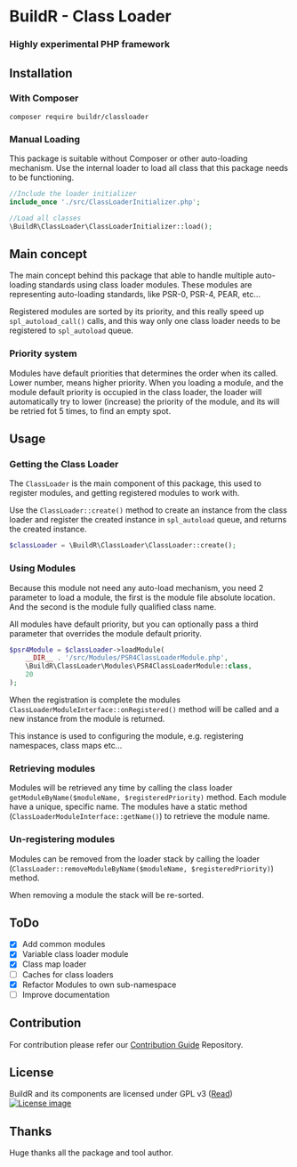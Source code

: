 # BuildR - Class Loader
### Highly experimental PHP framework

## Installation

### With Composer

```
composer require buildr/classloader
```

### Manual Loading

This package is suitable without Composer or other auto-loading mechanism. Use the internal loader to load all class that this
package needs to be functioning.

```php
//Include the loader initializer
include_once './src/ClassLoaderInitializer.php';

//Load all classes
\BuildR\ClassLoader\ClassLoaderInitializer::load();
```

## Main concept

The main concept behind this package that able to handle multiple auto-loading standards using class loader modules. These modules are representing auto-loading standards, like PSR-0, PSR-4, PEAR, etc... 

Registered modules are sorted by its priority, and this really speed up `spl_autoload_call()` calls, and this way only one class loader needs to be registered to `spl_autoload` queue.

### Priority system

Modules have default priorities that determines the order when its called. Lower number, means higher priority. When you loading a module, and the module default priority is occupied in the class loader, the loader will automatically try to lower (increase) the priority of the module, and its will be retried fot 5 times, to find an empty spot.

## Usage

### Getting the Class Loader

The `ClassLoader` is the main component of this package, this used to register modules, and getting registered modules to work with.

Use the `ClassLoader::create()` method to create an instance from the class loader and register the created instance in `spl_autoload` queue, and returns the created instance.
```php
$classLoader = \BuildR\ClassLoader\ClassLoader::create();
```

### Using Modules

Because this module not need any auto-load mechanism, you need 2 parameter to load a module, the first is the module file absolute location. And the second is the module fully qualified class name.

All modules have default priority, but you can optionally pass a third parameter that overrides the module default priority.

```php
$psr4Module = $classLoader->loadModule(
    __DIR__ . '/src/Modules/PSR4ClassLoaderModule.php', 
    \BuildR\ClassLoader\Modules\PSR4ClassLoaderModule::class,
    20
);
```
When the registration is complete the modules `ClassLoaderModuleInterface::onRegistered()` method will be called and a new instance from the module is returned. 

This instance is used to configuring the module, e.g. registering namespaces, class maps etc...

### Retrieving modules

Modules will be retrieved any time by calling the class loader `getModuleByName($moduleName, $registeredPriority)` method. Each module have a unique, specific name. The modules have a static method (`ClassLoaderModuleInterface::getName()`) to retrieve the module name.

### Un-registering modules

Modules can be removed from the loader stack by calling the loader (`ClassLoader::removeModuleByName($moduleName, $registeredPriority)`) method.

When removing a module the stack will be re-sorted.

## ToDo

 - [X] Add common modules
 - [X] Variable class loader module
 - [X] Class map loader
 - [ ] Caches for class loaders
 - [X] Refactor Modules to own sub-namespace
 - [ ] Improve documentation

## Contribution

For contribution please refer our [Contribution Guide](https://raw.githubusercontent.com/Zolli/BuildR/master/LICENSE.md) Repository.

## License

BuildR and its components are licensed under GPL v3 ([Read](https://raw.githubusercontent.com/Zolli/BuildR/master/LICENSE.md))
[![License image](http://gplv3.fsf.org/gplv3-88x31.png)]()

## Thanks

Huge thanks all the package and tool author.
